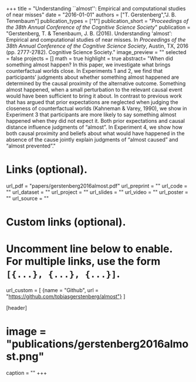 +++
title = "Understanding ``almost'': Empirical and computational studies of near misses"
date = "2016-01-01"
authors = ["T. Gerstenberg","J. B. Tenenbaum"]
publication_types = ["1"]
publication_short = "_Proceedings of the 38th Annual Conference of the Cognitive Science Society_"
publication = "Gerstenberg, T. & Tenenbaum, J. B. (2016). Understanding 'almost': Empirical and computational studies of near misses. In _Proceedings of the 38th Annual Conference of the Cognitive Science Society_, Austin, TX, 2016 (pp. 2777-2782). Cognitive Science Society."
image_preview = ""
selected = false
projects = []
math = true
highlight = true
abstract= "When did something almost happen? In this paper, we investigate what brings counterfactual worlds close. In Experiments 1 and 2, we find that participants’ judgments about whether something almost happened are determined by the causal proximity of the alternative outcome. Something almost happened, when a small perturbation to the relevant causal event would have been sufficient to bring it about. In contrast to previous work that has argued that prior expectations are neglected when judging the closeness of counterfactual worlds (Kahneman & Varey, 1990), we show in Experiment 3 that participants are more likely to say something almost happened when they did not expect it. Both prior expectations and causal distance influence judgments of “almost”. In Experiment 4, we show how both causal proximity and beliefs about what would have happened in the absence of the cause jointly explain judgments of “almost caused” and “almost prevented”."

# Links (optional).
url_pdf = "papers/gerstenberg2016almost.pdf"
url_preprint = ""
url_code = ""
url_dataset = ""
url_project = ""
url_slides = ""
url_video = ""
url_poster = ""
url_source = ""

# Custom links (optional).
#   Uncomment line below to enable. For multiple links, use the form `[{...}, {...}, {...}]`.
url_custom = [
{name = "Github", url = "https://github.com/tobiasgerstenberg/almost"}
]

[header]
# image = "publications/gerstenberg2016almost.png"
caption = ""
+++